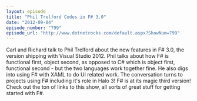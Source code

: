 ```yaml
---
layout: episode
title: "Phil Trelford Codes in F# 3.0"
date: "2012-09-04"
episode_number: "799"
episode_url: "http://www.dotnetrocks.com/default.aspx?ShowNum=799"
---
```


Carl and Richard talk to Phil Trelford about the new features in F# 3.0, the version shipping with Visual Studio 2012. Phil talks about how F# is functional first, object second, as opposed to C# which is object first, functional second - but the two languages work together fine. He also digs into using F# with XAML to do UI related work. The conversation turns to projects using F# including it's role in Halo 3! F# is at its magic third version! Check out the ton of links to this show, all sorts of great stuff for getting started with F#.
